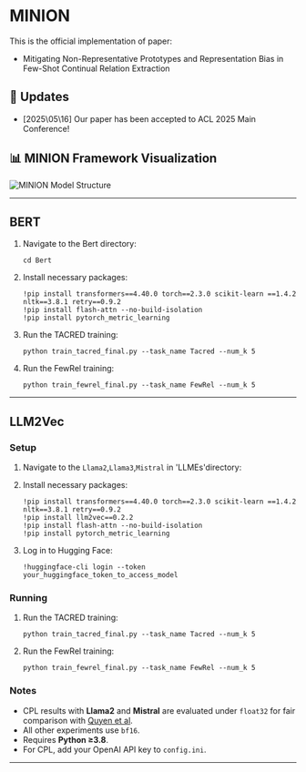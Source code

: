 
# MINION

This is the official implementation of paper: 
- Mitigating Non-Representative Prototypes and Representation Bias in Few-Shot Continual Relation Extraction


## 🚀 Updates
- \[2025\05\16] Our paper has been accepted to ACL 2025 Main Conference!

## 📊 MINION Framework Visualization

![MINION Model Structure](https://raw.githubusercontent.com/pdt0609/Minion/main/png/model_structure.jpg)




---



## BERT


1. Navigate to the Bert directory:
   ```
   cd Bert
   ```

2. Install necessary packages:
   ```
   !pip install transformers==4.40.0 torch==2.3.0 scikit-learn ==1.4.2 nltk==3.8.1 retry==0.9.2
   !pip install flash-attn --no-build-isolation
   !pip install pytorch_metric_learning
   ```
3. Run the TACRED training:
   ```
   python train_tacred_final.py --task_name Tacred --num_k 5 
   ```
4. Run the FewRel training:
   ```
   python train_fewrel_final.py --task_name FewRel --num_k 5 
   ```
---

## LLM2Vec

### Setup

1. Navigate to the `Llama2`,`Llama3`,`Mistral` in 'LLMEs'directory:

2. Install necessary packages:
   ```
   !pip install transformers==4.40.0 torch==2.3.0 scikit-learn ==1.4.2 nltk==3.8.1 retry==0.9.2
   !pip install llm2vec==0.2.2
   !pip install flash-attn --no-build-isolation
   !pip install pytorch_metric_learning
   ```
3. Log in to Hugging Face:
   ```
   !huggingface-cli login --token your_huggingface_token_to_access_model
   ```

### Running 

1. Run the TACRED training:
   ```
   python train_tacred_final.py --task_name Tacred --num_k 5 
   ```
2. Run the FewRel training:
   ```
   python train_fewrel_final.py --task_name FewRel --num_k 5 
   ```

### Notes

- CPL results with **Llama2** and **Mistral** are evaluated under `float32` for fair comparison with [Quyen et al](https://arxiv.org/abs/2410.00334).
- All other experiments use `bf16`.
- Requires **Python ≥3.8**.
- For CPL, add your OpenAI API key to `config.ini`.
--- 
